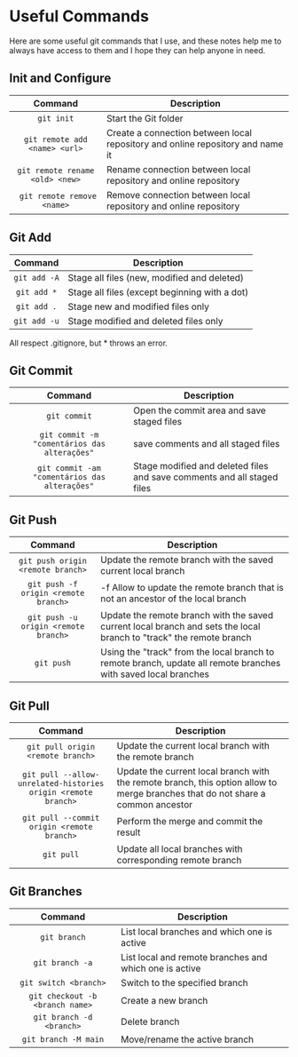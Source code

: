# Useful Commands

Here are some useful git commands that I use, and these notes help me to always have access to them and I hope they can help anyone in need.

## Init and Configure

Command | Description
:---: | ---
`git init` | Start the Git folder
`git remote add <name> <url>` | Create a connection between local repository and online repository and name it
`git remote rename <old> <new>` | Rename connection between local repository and online repository
` git remote remove <name>` | Remove connection between local repository and online repository

## Git Add
Command | Description
:---: | ---
`git add -A` | Stage all files (new, modified and deleted)
`git add *` | Stage all files (except beginning with a dot)
`git add .` | Stage new and modified files only
`git add -u` | Stage modified and deleted files only

All respect .gitignore, but * throws an error.

## Git Commit
Command | Description
:---: | ---
`git commit` | Open the commit area and save staged files
`git commit -m "comentários das alterações"` | save comments and all staged files
`git commit -am "comentários das alterações"` | Stage modified and deleted files and save comments and all staged files

## Git Push
Command | Description
:---: | ---
`git push origin <remote branch>` | Update the remote branch with the saved current local branch
`git push -f origin <remote branch>` | -f Allow to update the remote branch that is not an ancestor of the local branch
`git push -u origin <remote branch>` | Update the remote branch with the saved current local branch and sets the local branch to "track" the remote branch 
`git push` | Using the "track" from the local branch to remote branch, update all remote branches with saved local branches

## Git Pull
Command | Description
:---: | ---
`git pull origin <remote branch>` | Update the current local branch with the remote branch
`git pull --allow-unrelated-histories origin <remote branch>` | Update the current local branch with the remote branch, this option allow to merge branches that do not share a common ancestor 
`git pull --commit origin <remote branch>` | Perform the merge and commit the result
`git pull` | Update all local branches with corresponding remote branch

## Git Branches
Command | Description
:---: | ---
`git branch` | List local branches and which one is active
`git branch -a` | List local and remote branches and which one is active
`git switch <branch>` | Switch to the specified branch
`git checkout -b <branch name>` | Create a new branch
`git branch -d <branch>` | Delete branch
`git branch -M main` | Move/rename the active branch